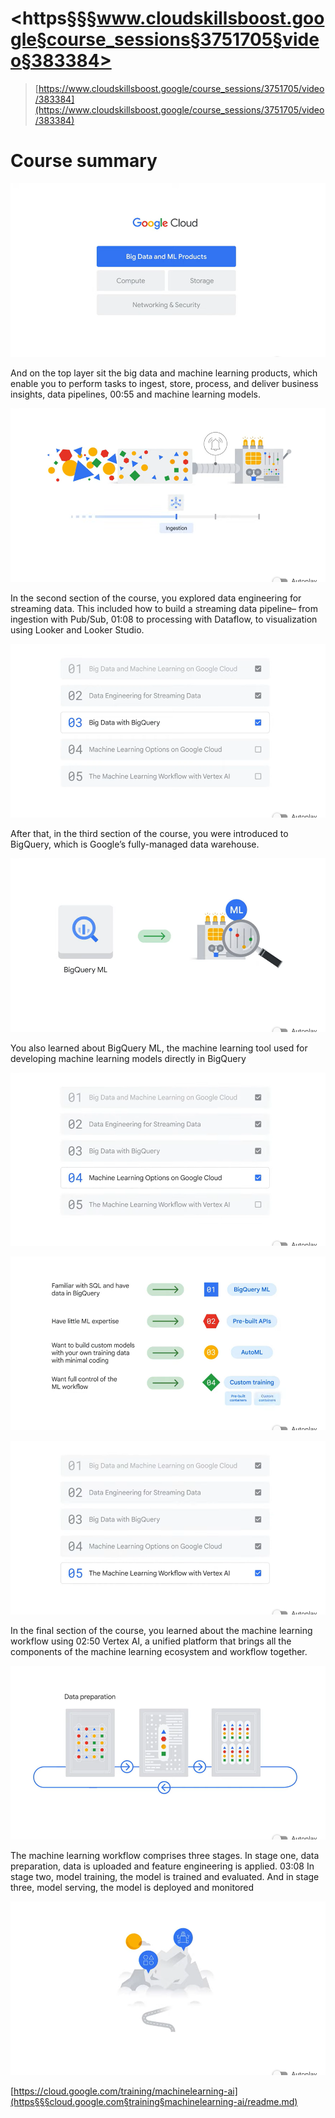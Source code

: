 # <https§§§www.cloudskillsboost.google§course_sessions§3751705§video§383384>

> [https://www.cloudskillsboost.google/course_sessions/3751705/video/383384](https://www.cloudskillsboost.google/course_sessions/3751705/video/383384)


# Course summary

 ![1688122543348.png](./1688122543348.png)

And on the top layer sit the big data and machine learning products, which enable you to perform tasks to ingest, store, process, and deliver business insights, data pipelines,
00:55
and machine learning models.

 ![1688122562017.png](./1688122562017.png)

In the second section of the course, you explored data engineering for streaming data. This included how to build a streaming data pipeline– from ingestion with Pub/Sub,
01:08
to processing with Dataflow, to visualization using Looker and Looker Studio.

 ![1688122576156.png](./1688122576156.png)

After that, in the third section of the course, you were introduced to BigQuery, which is Google’s fully-managed data warehouse.

 ![1688122589442.png](./1688122589442.png)

You also learned about BigQuery ML, the machine learning tool used for developing machine learning models directly in BigQuery

 ![1688122605181.png](./1688122605181.png)

 ![1688122628446.png](./1688122628446.png)

 ![1688122635899.png](./1688122635899.png)

In the final section of the course, you learned about the machine learning workflow using
02:50
Vertex AI, a unified platform that brings all the components of the machine learning ecosystem and workflow together.

 ![1688122651801.png](./1688122651801.png)

The machine learning workflow comprises three stages. In stage one, data preparation, data is uploaded and feature engineering is applied.
03:08
In stage two, model training, the model is trained and evaluated. And in stage three, model serving, the model is deployed and monitored

 ![1688122684362.png](./1688122684362.png)

[https://cloud.google.com/training/machinelearning-ai](https§§§cloud.google.com§training§machinelearning-ai/readme.md)

